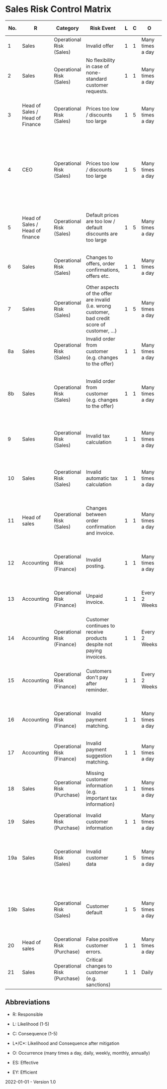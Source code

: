 # Sales Risk Control Matrix

| No.  | R                               | Category                    | Risk Event                                                   | L    | C    | O                | Cause | Mitigation Type              | Mitigation Strategy                                          | L*   | C*   | Changes | Comments                                                     | ES   | EY   |
| ---- | ------------------------------- | --------------------------- | ------------------------------------------------------------ | ---- | ---- | ---------------- | ----- | ---------------------------- | ------------------------------------------------------------ | ---- | ---- | ------- | ------------------------------------------------------------ | ---- | ---- |
| 1    | Sales                           | Operational Risk (Sales)    | Invalid offer                                                | 1    | 1    | Many times a day |       | Preventing (System)          | Use default offers.                                          | 1    | 1    |         |                                                              | yes  | yes  |
| 2    | Sales                           | Operational Risk (Sales)    | No flexibility in case of none-standard customer requests.   | 1    | 1    | Many times a day |       | Preventing (Manual)          | Custom offers for customers.                                 | 1    | 1    |         |                                                              | yes  | yes  |
| 3    | Head of Sales / Head of Finance | Operational Risk (Sales)    | Prices too low / discounts too large                         | 1    | 5    | Many times a day |       | Preventing (System & Manual) | Default prices and standard discounts are stored in the IT system responsible for the offer generation. | 1    | 1    |         |                                                              | yes  | yes  |
| 4    | CEO                             | Operational Risk (Sales)    | Prices too low / discounts too large                         | 1    | 5    | Many times a day |       | Preventing (System & Manual) | Deviations from the pricing policy require additional electronic approval in the system by the head of sales or head of finance. Without this electronic approval the offer cannot get created. | 1    | 1    |         |                                                              | yes  | yes  |
| 5    | Head of Sales / Head of finance | Operational Risk (Sales)    | Default prices are too low / default discounts are too large | 1    | 5    | Many times a day |       | Preventing (System & Manual) | Changes to default prices and default discounts can only be entered into the IT system by the head of sales or head of finance. | 1    | 1    |         |                                                              | yes  | yes  |
| 6    | Sales                           | Operational Risk (Sales)    | Changes to offers, order confirmations, offers etc.          | 1    | 1    | Many times a day |       | Preventing (System)          | Changes are only possible as long as they are not marked as delivered in the IT system. | 1    | 1    |         |                                                              | yes  | yes  |
| 7    | Sales                           | Operational Risk (Sales)    | Other aspects of the offer are invalid (i.e. wrong customer, bad credit score of customer, ...) | 1    | 5    | Many times a day |       | Preventing (System)          | The offer is none-binding and only becomes binding with the order confirmation where additional checks are performed. | 1    | 1    |         |                                                              | yes  | yes  |
| 8a   | Sales                           | Operational Risk (Sales)    | Invalid order from customer (e.g. changes to the offer)      | 1    | 1    | Many times a day |       | Preventing (Manual)          | The order from the customer must be checked by a sales clerk. | 1    | 1    |         |                                                              | yes  | yes  |
| 8b   | Sales                           | Operational Risk (Sales)    | Invalid order from customer (e.g. changes to the offer)      | 1    | 1    | Many times a day |       | Preventing (System)          | Online orders from the shop are automatically generated by the IT system according to the allowed prices and products etc. | 1    | 1    |         |                                                              | yes  | yes  |
| 9    | Sales                           | Operational Risk (Sales)    | Invalid tax calculation                                      | 1    | 1    | Many times a day |       | Preventing (System)          | The IT system automatically calculates the taxes based on the item and customer settings. | 1    | 1    |         |                                                              | yes  | yes  |
| 10   | Sales                           | Operational Risk (Sales)    | Invalid automatic tax calculation                            | 1    | 1    | Many times a day |       | Preventing (Manual)          | An accountant can adjust the taxes if necessary.             | 1    | 1    |         | *This can be necessary for special cases such as chain transactions.* | yes  | yes  |
| 11   | Head of sales                   | Operational Risk (Sales)    | Changes between order confirmation and invoice.              | 1    | 1    | Many times a day |       | Preventing (System & Manual) | Changes between order confirmation and invoice must be approved by the head of sales before the invoice can get created. | 1    | 1    |         |                                                              | yes  | yes  |
| 12   | Accounting                      | Operational Risk (Finance)  | Invalid posting.                                             | 1    | 1    | Many times a day |       | Preventing (System)          | The IT system automatically generates the posting for invoices based on item and customer settings. | 1    | 1    |         |                                                              | yes  | yes  |
| 13   | Accounting                      | Operational Risk (Finance)  | Unpaid invoice.                                              | 1    | 1    | Every 2 Weeks    |       | Revealing (System)           | The IT system automatically generates reminders every 2 weeks. | 1    | 1    |         |                                                              | yes  | yes  |
| 14   | Accounting                      | Operational Risk (Finance)  | Customer continues to receive products despite not paying invoices. | 1    | 1    | Every 2 Weeks    |       | Preventing (System)          | The IT system automatically locks the customer account preventing further customer orders. | 1    | 1    |         |                                                              | yes  | yes  |
| 15   | Accounting                      | Operational Risk (Finance)  | Customers don't pay after reminder.                          | 1    | 1    | Every 2 Weeks    |       | Revealing (Manual)           | Invoices can get handed over to a lawyer for collection based on the decision of the head of finance. | 1    | 1    |         |                                                              | yes  | yes  |
| 16   | Accounting                      | Operational Risk (Finance)  | Invalid payment matching.                                    | 1    | 1    | Many times a day |       | Preventing (System)          | The IT system generates suggestions for matching payments with customers/invoices. | 1    | 1    |         |                                                              | yes  | yes  |
| 17   | Accounting                      | Operational Risk (Finance)  | Invalid payment suggestion matching.                         | 1    | 1    | Many times a day |       | Preventing (Manual)          | The account can manually adjust the payment matching.        | 1    | 1    |         |                                                              | yes  | yes  |
| 18   | Sales                           | Operational Risk (Purchase) | Missing customer information (e.g. important tax information) | 1    | 1    | Many times a day |       | Preventing (System)          | The IT system requires mandatory information before invoices and order confirmations can be created for a customer. | 1    | 1    |         |                                                              | yes  | yes  |
| 19   | Sales                           | Operational Risk (Purchase) | Invalid customer information                                 | 1    | 1    | Many times a day |       | Preventing (System)          | The IT system performs automatic checks.                     | 1    | 1    |         |                                                              | yes  | yes  |
| 19a  | Sales                           | Operational Risk (Sales)    | Invalid customer data                                        | 1    | 5    | Many times a day |       | Preventing (System)          | Customer data gets compared with the information provided from credit rating agencies, company registration forms etc. | 1    | 1    |         |                                                              | yes  | yes  |
| 19b  | Sales                           | Operational Risk (Sales)    | Customer default                                             | 1    | 5    | Many times a day |       | Preventing (System)          | Only customers with a credit score of XXXX-Crefo / XXXX-Coface / XXXX-Schufa get approved during the order confirmation. | 1    | 1    |         |                                                              | yes  | yes  |
| 20   | Head of sales                   | Operational Risk (Purchase) | False positive customer errors.                              | 1    | 1    | Many times a day |       | Preventing (Manual)          | Manual customer approval by head of sales                    | 1    | 1    |         |                                                              | yes  | yes  |
| 21   | Sales                           | Operational Risk (Purchase) | Critical changes to customer (e.g. sanctions)                | 1    | 1    | Daily            |       | Preventing (System)          | The IT system automatically checks customers against sanction lists every day. | 1    | 1    |         |                                                              | yes  | yes  |

## Abbreviations

* R: Responsible

* L: Likelihood (1-5)

* C: Consequence (1-5)

* L\*/C\*: Likelihood and Consequence after mitigation

* O: Occurrence (many times a day, daily, weekly, monthly, annually)

* ES: Effective

* EY: Efficient

  

2022-01-01 - Version 1.0
